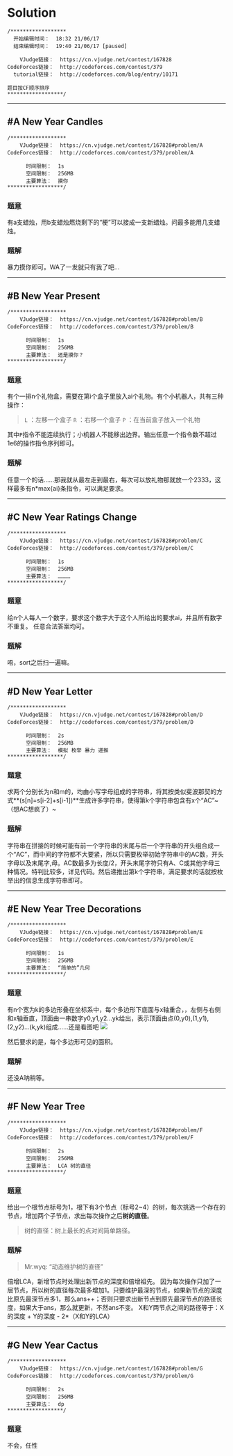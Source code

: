 # Solution
```
/******************
  开始编辑时间：  18:32 21/06/17
  结束编辑时间：  19:40 21/06/17 [paused]

    VJudge链接：  https://cn.vjudge.net/contest/167828
CodeForces链接：  http://codeforces.com/contest/379
  tutorial链接：  http://codeforces.com/blog/entry/10171

题目按CF顺序排序
******************/
```

***

## #A New Year Candles
```
/******************
    VJudge链接：  https://cn.vjudge.net/contest/167828#problem/A
CodeForces链接：  http://codeforces.com/contest/379/problem/A

      时间限制：  1s
      空间限制：  256MB
      主要算法：  摸你
******************/
```
### 题意
有a支蜡烛，用b支蜡烛燃烧剩下的“梗”可以接成一支新蜡烛。问最多能用几支蜡烛。

### 题解
暴力摸你即可。WA了一发就只有我了吧…

***
## #B New Year Present
```
/******************
    VJudge链接：  https://cn.vjudge.net/contest/167828#problem/B
CodeForces链接：  http://codeforces.com/contest/379/problem/B

      时间限制：  1s
      空间限制：  256MB
      主要算法：  还是摸你？
******************/
```
### 题意
有个一排n个礼物盒，需要在第i个盒子里放入ai个礼物。有个小机器人，共有三种操作：
> `L` ：左移一个盒子
> `R` ：右移一个盒子
> `P` ：在当前盒子放入一个礼物

其中`P`指令不能连续执行；小机器人不能移出边界。输出任意一个指令数不超过1e6的操作指令序列即可。

### 题解
任意一个的话……那我就从最左走到最右，每次可以放礼物那就放一个2333，这样最多有n*max{ai}条指令，可以满足要求。

***
## #C New Year Ratings Change
```
/******************
    VJudge链接：  https://cn.vjudge.net/contest/167828#problem/C
CodeForces链接：  http://codeforces.com/contest/379/problem/C

      时间限制：  1s
      空间限制：  256MB
      主要算法：  …………
******************/
```
### 题意
给n个人每人一个数字，要求这个数字大于这个人所给出的要求ai，并且所有数字不重复。
任意合法答案均可。

### 题解
唔，sort之后扫一遍嘛。

***
## #D New Year Letter
```
/******************
    VJudge链接：  https://cn.vjudge.net/contest/167828#problem/D
CodeForces链接：  http://codeforces.com/contest/379/problem/D

      时间限制：  2s
      空间限制：  256MB
      主要算法：  模拟 枚举 暴力 递推
******************/
```
### 题意
求两个分别长为n和m的，均由小写字母组成的字符串，将其按类似斐波那契的方式**(s[n]=s[i-2]+s[i-1])**生成许多字符串，使得第k个字符串包含有x个“AC”~（想AC想疯了）~

### 题解
字符串在拼接的时候可能有前一个字符串的末尾与后一个字符串的开头组合成一个“AC”，而中间的字符都不大要紧，所以只需要枚举初始字符串中的AC数，开头字母以及末尾字,母。AC数最多为长度/2，开头末尾字符只有A、C或其他字母三种情况。特判比较多，详见代码。然后递推出第k个字符串，满足要求的话就按枚举出的信息生成字符串即可。
***
## #E New Year Tree Decorations
```
/******************
    VJudge链接：  https://cn.vjudge.net/contest/167828#problem/E
CodeForces链接：  http://codeforces.com/contest/379/problem/E

      时间限制：  1s
      空间限制：  256MB
      主要算法：  “简单的”几何
******************/
```
### 题意
有n个宽为k的多边形叠在坐标系中，每个多边形下底面与x轴重合，，左侧与右侧和x轴垂直，顶面由一串数字y0,y1,y2...yk给出，表示顶面由点(0,y0),(1,y1),(2,y2)...(k,yk)组成……还是看图吧
![](http://codeforces.com/predownloaded/01/af/01af019d1a190491c4dab199d4785c4c9b1f3810.png)

然后要求的是，每个多边形可见的面积。
### 题解
还没A呐稍等。

***
## #F New Year Tree
```
/******************
    VJudge链接：  https://cn.vjudge.net/contest/167828#problem/F
CodeForces链接：  http://codeforces.com/contest/379/problem/F

      时间限制：  2s
      空间限制：  256MB
      主要算法：  LCA 树的直径
******************/
```
### 题意
给出一个根节点标号为1，根下有3个节点（标号2~4）的树，每次挑选一个存在的节点，增加两个子节点，求出每次操作之后**树的直径**。
> 树的直径：树上最长的点对间简单路径。

### 题解
> Mr.wyq: “动态维护树的直径”

倍增LCA，新增节点时处理出新节点的深度和倍增祖先。
因为每次操作只加了一层节点，所以树的直径每次最多增加1。只要维护最深的节点，如果新节点的深度比原先最深节点多1，那么ans++；否则只要求出新节点到原先最深节点的路径长度，如果大于ans，那么就更新，不然ans不变。
X和Y两节点之间的路径等于：X的深度 + Y的深度 - 2*（X和Y的LCA）

***
## #G New Year Cactus
```
/******************
    VJudge链接：  https://cn.vjudge.net/contest/167828#problem/G
CodeForces链接：  http://codeforces.com/contest/379/problem/G

      时间限制：  2s
      空间限制：  256MB
      主要算法：  dp
******************/
```
### 题意
不会，任性
